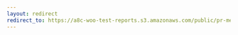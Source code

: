 ```yaml
---
layout: redirect
redirect_to: https://a8c-woo-test-reports.s3.amazonaws.com/public/pr-merge/39865/api/index.html
---
```

